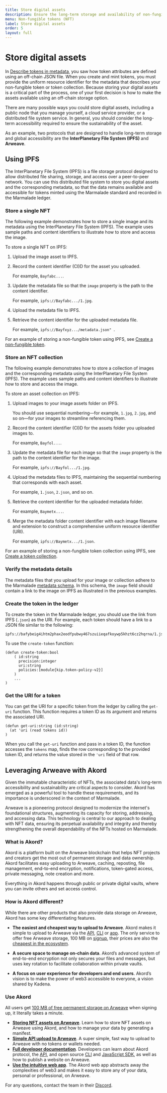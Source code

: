 ```yaml
---
title: Store digital assets
description: Ensure the long-term storage and availability of non-fungible tokens.
menu: Non-fungible tokens (NFT)
label: Store digital assets
order: 5
layout: full
---
```


# Store digital assets

In [Describe tokens in metadata](/build/nft-marmalade/metadata), you saw how token attributes are defined using an off-chain JSON file. 
When you create and mint tokens, you must provide the uniform resource identifier for the metadata that describes your non-fungible token or token collection.
Because storing your digital assets is a critical part of the process, one of your first decision is how to make the assets available using an off-chain storage option.

There are many possible ways you could store digital assets, including a public node that you manage yourself, a cloud service provider, or a distributed file system service.
In general, you should consider the long-term accessibility required to ensure the sustainability of the asset.

As an example, two protocols that are designed to handle long-term storage and global accessibility are the **InterPlanetary File System (IPFS)** and **Arweave**.

## Using IPFS

The InterPlanetary File System (IPFS) is a file storage protocol designed to allow distributed file sharing, storage, and access over a peer-to-peer network.
You can use this distributed file system to store you digital assets and the corresponding metadata, so that the data remains available and accessible for tokens minted using the Marmalade standard and recorded in the Marmalade ledger.

### Store a single NFT

The following example demonstrates how to store a single image and its metadata using the InterPlanetary File System (IPFS). 
The example uses sample paths and content identifiers to illustrate how to store and access the image.

To store a single NFT on IPFS:

1. Upload the image asset to IPFS.

2. Record the content identifier (CI)D for the asset you uploaded.
   
   For example, `Bayfabc...`.

3. Update the metadata file so that the `image` property is the path to the content identifier.
   
   For example, `ipfs://Bayfabc.../1.jpg`.

4. Upload the metadata file to IPFS.

5. Retrieve the content identifier for the uploaded metadata file.
   
   For example, `ipfs://Bayfxyz.../metadata.json" `.

For an example of storing a non-fungible token using IPFS, see [Create a non-fungible token](/build/nft-marmalade/create-nft).

### Store an NFT collection

The following example demonstrates how to store a collection of images and the corresponding metadata using the InterPlanetary File System (IPFS). 
The example uses sample paths and content identifiers to illustrate how to store and access the image.

To store an asset collection on IPFS:

1. Upload images to your image assets folder on IPFS.
   
   You should use sequential numbering—for example, `1.jpg`, `2.jpg`, and so on—for your images to streamline referencing them.

2. Record the content identifier (CI)D for the assets folder you uploaded images to.
   
   For example, `Bayfol...`.

3. Update the metadata file for each image so that the `image` property is the path to the content identifier for the image. 
   
   For example, `ipfs://Bayfol.../1.jpg`.

4. Upload the metadata files to IPFS, maintaining the sequential numbering that corresponds with each asset.
   
   For example, `1.json`, `2.json`, and so on.

5. Retrieve the content identifier for the uploaded metadata folder.
   
   For example, `Baymetx...`.

6. Merge the metadata folder content identifier with each image filename and extension to construct a comprehensive uniform resource identifier (URI).
   
   For example, `ipfs://Baymetx.../1.json`.

For an example of storing a non-fungible token collection using IPFS, see [Create a token collection](/build/nft-marmalade/create-a-collection).

### Verify the metadata details

The metadata files that you upload for your image or collection adhere to the Marmalade [metadata schema](/build/nft-marmalade/metadata). 
In this schema, the `image` field should contain a link to the image on IPFS
as illustrated in the previous examples.

### Create the token in the ledger

To create the token in the Marmalade ledger, you should use the link from IPFS (`.json`) as the URI.
For example, each token should have a link to a JSON file similar to the following:

```
ipfs://bafybeig4ihtm2phax2eodfpubwy467szuiieqafkoywp5khzt6cz2hqrna/1.json
```

To use the `create-token` function:

```pact
(defun create-token:bool
    ( id:string
      precision:integer
      uri:string
      policies:[module{kip.token-policy-v2}]
    )
    ...
)

```

### Get the URI for a token

You can get the URI for a specific token from the ledger by calling the `get-uri` function. 
This function requires a token ID as its argument and returns the associated URI.

```pact
(defun get-uri:string (id:string)
  (at 'uri (read tokens id))
)
```

When you call the `get-uri` function and pass in a token ID, the function accesses the `tokens` map, finds the row corresponding to the provided token ID, and returns the value stored in the `'uri` field of that row. 

## Leveraging Arweave with Akord

Given the immutable characteristic of NFTs, the associated data's long-term
accessibility and sustainability are critical aspects to consider. 
Akord has
emerged as a powerful tool to handle these requirements, and its importance is
underscored in the context of Marmalade.

Arweave is a pioneering protocol designed to modernize the internet's
foundational structures, augmenting its capacity for storing, addressing, and
accessing data. 
This technology is central to our approach to dealing with NFT
data, ensuring its perpetual availability and integrity and thereby
strengthening the overall dependability of the NFTs hosted on Marmalade.

### What is Akord?

Akord is a platform built on the Arweave blockchain that helps NFT projects and creators get the most out of permanent storage and data ownership. 
Akord facilitates easy uploading to Arweave, caching, reposting, file management, end-to-end encryption, notifications, token-gated access, private messaging, note creation and more. 

Everything in Akord happens through public or private digital vaults, where you can invite others and set access control. 

### How is Akord different?
While there are other products that also provide data storage on Arweave, Akord has some key differentiating features.

- **The easiest and cheapest way to upload to Arweave**. Akord makes it simple to upload to Arweave via the [API](https://docs.akord.com/api-and-dev-tools/quickest-way-to-upload-to-arweave), [CLI](https://docs.akord.com/api-and-dev-tools/build/cli) or [app](https://v2.akord.com/signup). The only service to offer free Arweave storage, 100 MB on [signup](https://v2.akord.com/signup), their prices are also the [cheapest in the ecosystem](https://akord.com/pricing).

- **A secure space to manage on-chain data**. Akord’s advanced system of end-to-end encryption not only secures your files and messages, but uses key rotation to facilitate collaboration within private vaults.
  
- **A focus on user experience for developers and end users**. Akord’s vision is to make the power of web3 accessible to everyone, a vision shared by Kadena.

### Use Akord

All users get [100 MB of free permanent storage on Arweave](https://v2.akord.com/signup) when signing up, it literally takes a minute. 

- [**Storing NFT assets on Arweave**](https://docs.akord.com/nfts/storing-nft-assets-on-arweave-100-mb-free). Learn how to store NFT assets on Arweave using Akord, and how to manage your data by generating a manifest.
- [**Simple API upload to Arweave**](https://docs.akord.com/api-and-dev-tools/simple-api-upload-to-arweave). A super simple, fast way to upload to Arweave with no tokens or wallets needed.
- [**Full developer documentation**](https://docs.akord.com/api-and-dev-tools/learn). Developers can learn about Akord protocol, the [API](https://docs.akord.com/api-and-dev-tools/quickest-way-to-upload-to-arweave), and open source [CLI](https://docs.akord.com/api-and-dev-tools/build/cli) and [JavaScript SDK](https://github.com/Akord-com/akord-js), as well as how to publish a website on Arweave.
- [**Use the intuitive web app**](https://v2.akord.com/signup). The Akord web app abstracts away the complexities of web3 and makes it easy to store any of your data, personal or professional, on Arweave. 

For any questions, contact the team in their [Discord](https://discord.com/invite/DVkyUtcKGn). 